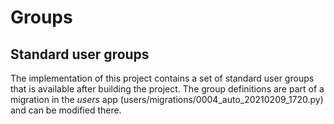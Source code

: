 # Groups

## Standard user groups
The implementation of this project contains a set of standard user groups that is available after building the project. The group definitions are part of a migration in the *users* app (users/migrations/0004_auto_20210209_1720.py) and can be modified there.
